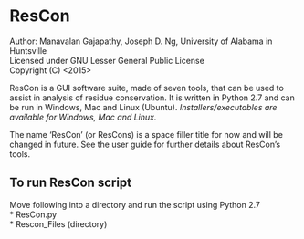 # ResCon

Author: Manavalan Gajapathy, Joseph D. Ng, University of Alabama in Huntsville<br />
Licensed under GNU Lesser General Public License<br />
Copyright (C) <2015><br />

ResCon is a GUI software suite, made of seven tools, that can be used to assist in analysis of
residue conservation. It is written in Python 2.7 and can be run in Windows, Mac and Linux (Ubuntu).
*Installers/executables are available for Windows, Mac and Linux.*

The name ‘ResCon’ (or ResCons) is a space filler title for now and will be changed in future.
See the user guide for further details about ResCon’s tools.<br />


## To run ResCon script
Move following into a directory and run the script using Python 2.7<br />
    * ResCon.py<br />
	* Rescon_Files (directory)<br />
